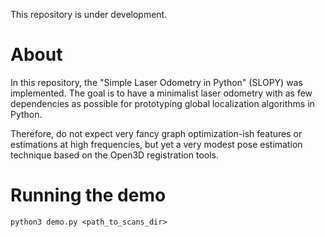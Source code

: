 This repository is under development.

# About
In this repository, the "Simple Laser Odometry in Python" (SLOPY) was implemented. The goal is to have a minimalist laser odometry with as few dependencies as possible for prototyping global localization algorithms in Python. 

Therefore, do not expect very fancy graph optimization-ish features or estimations at high frequencies, but yet a very modest pose estimation technique based on the Open3D registration tools.

# Running the demo
```
python3 demo.py <path_to_scans_dir>
```